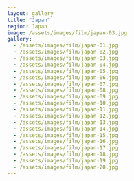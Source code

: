 ```yaml
---
layout: gallery
title: "Japan"                 
region: Japan                  
image: /assets/images/film/japan-03.jpg   
gallery:
  - /assets/images/film/japan-01.jpg
  - /assets/images/film/japan-02.jpg
  - /assets/images/film/japan-03.jpg
  - /assets/images/film/japan-04.jpg
  - /assets/images/film/japan-05.jpg
  - /assets/images/film/japan-06.jpg
  - /assets/images/film/japan-07.jpg
  - /assets/images/film/japan-08.jpg
  - /assets/images/film/japan-09.jpg
  - /assets/images/film/japan-10.jpg
  - /assets/images/film/japan-11.jpg
  - /assets/images/film/japan-12.jpg
  - /assets/images/film/japan-13.jpg
  - /assets/images/film/japan-14.jpg
  - /assets/images/film/japan-15.jpg
  - /assets/images/film/japan-16.jpg
  - /assets/images/film/japan-17.jpg
  - /assets/images/film/japan-18.jpg
  - /assets/images/film/japan-19.jpg
  - /assets/images/film/japan-20.jpg
---
```

